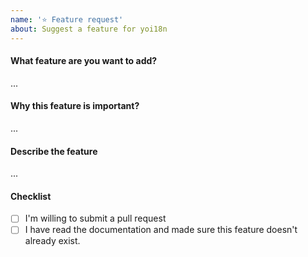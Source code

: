 ```yaml
---
name: '⭐ Feature request'
about: Suggest a feature for yoi18n
---
```


#### What feature are you want to add?

...

#### Why this feature is important?

...

#### Describe the feature

...

#### Checklist

- [ ] I'm willing to submit a pull request
- [ ] I have read the documentation and made sure this feature doesn't already exist.
